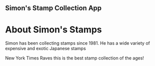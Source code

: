 Simon's Stamp Collection App
---

# About Simon's Stamps

Simon has been collecting stamps since 1981. He has a wide variety of expensive and exotic Japanese stamps

New York Times Raves this is the best stamp collection of the ages!
